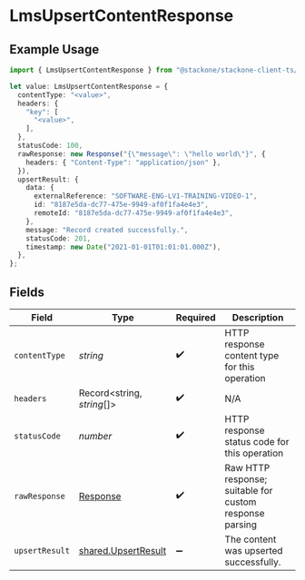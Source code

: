 # LmsUpsertContentResponse

## Example Usage

```typescript
import { LmsUpsertContentResponse } from "@stackone/stackone-client-ts/sdk/models/operations";

let value: LmsUpsertContentResponse = {
  contentType: "<value>",
  headers: {
    "key": [
      "<value>",
    ],
  },
  statusCode: 100,
  rawResponse: new Response("{\"message\": \"hello world\"}", {
    headers: { "Content-Type": "application/json" },
  }),
  upsertResult: {
    data: {
      externalReference: "SOFTWARE-ENG-LV1-TRAINING-VIDEO-1",
      id: "8187e5da-dc77-475e-9949-af0f1fa4e4e3",
      remoteId: "8187e5da-dc77-475e-9949-af0f1fa4e4e3",
    },
    message: "Record created successfully.",
    statusCode: 201,
    timestamp: new Date("2021-01-01T01:01:01.000Z"),
  },
};
```

## Fields

| Field                                                                 | Type                                                                  | Required                                                              | Description                                                           |
| --------------------------------------------------------------------- | --------------------------------------------------------------------- | --------------------------------------------------------------------- | --------------------------------------------------------------------- |
| `contentType`                                                         | *string*                                                              | :heavy_check_mark:                                                    | HTTP response content type for this operation                         |
| `headers`                                                             | Record<string, *string*[]>                                            | :heavy_check_mark:                                                    | N/A                                                                   |
| `statusCode`                                                          | *number*                                                              | :heavy_check_mark:                                                    | HTTP response status code for this operation                          |
| `rawResponse`                                                         | [Response](https://developer.mozilla.org/en-US/docs/Web/API/Response) | :heavy_check_mark:                                                    | Raw HTTP response; suitable for custom response parsing               |
| `upsertResult`                                                        | [shared.UpsertResult](../../../sdk/models/shared/upsertresult.md)     | :heavy_minus_sign:                                                    | The content was upserted successfully.                                |